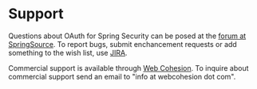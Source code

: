 # Support

Questions about OAuth for Spring Security can be posed at the [forum at SpringSource](http://forum.springsource.org/forumdisplay.php?f=79).
To report bugs, submit enchancement requests or add something to the wish list, use [JIRA](https://jira.springsource.org/browse/SECOAUTH).

Commercial support is available through [Web Cohesion](http://www.webcohesion.com).  To inquire about commercial support send an email to
"info at webcohesion dot com".
